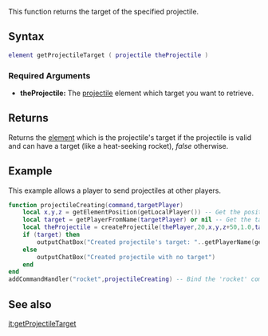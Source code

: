 This function returns the target of the specified projectile.

Syntax
------

``` lua
element getProjectileTarget ( projectile theProjectile )
```

### Required Arguments

-   **theProjectile:** The [projectile](/docs/projectiles.md "wikilink") element which target you want to retrieve.

Returns
-------

Returns the [element](/docs/element.md "wikilink") which is the projectile's target if the projectile is valid and can have a target (like a heat-seeking rocket), *false* otherwise.

Example
-------

This example allows a player to send projectiles at other players.

``` lua
function projectileCreating(command,targetPlayer)
    local x,y,z = getElementPosition(getLocalPlayer()) -- Get the position of the player
    local target = getPlayerFromName(targetPlayer) or nil -- Get the target, or set it to nil if no target specified
    local theProjectile = createProjectile(thePlayer,20,x,y,z+50,1.0,target)
    if (target) then
        outputChatBox("Created projectile's target: "..getPlayerName(getProjectileTarget(theProjectile)))
    else
        outputChatBox("Created projectile with no target")
    end
end
addCommandHandler("rocket",projectileCreating) -- Bind the 'rocket' command to projectileCreating function
```

See also
--------

[it:getProjectileTarget](/docs/it:getProjectileTarget.md "wikilink")

